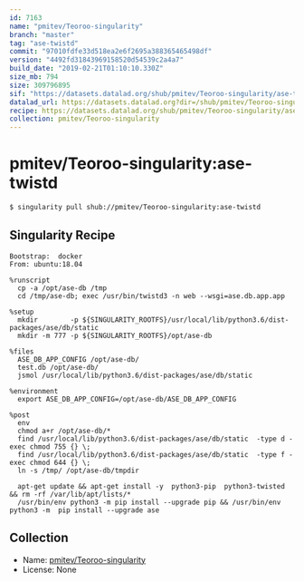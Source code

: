 ```yaml
---
id: 7163
name: "pmitev/Teoroo-singularity"
branch: "master"
tag: "ase-twistd"
commit: "97010fdfe33d518ea2e6f2695a388365465498df"
version: "4492fd31843969158520d54539c2a4a7"
build_date: "2019-02-21T01:10:10.330Z"
size_mb: 794
size: 309796895
sif: "https://datasets.datalad.org/shub/pmitev/Teoroo-singularity/ase-twistd/2019-02-21-97010fdf-4492fd31/4492fd31843969158520d54539c2a4a7.simg"
datalad_url: https://datasets.datalad.org?dir=/shub/pmitev/Teoroo-singularity/ase-twistd/2019-02-21-97010fdf-4492fd31/
recipe: https://datasets.datalad.org/shub/pmitev/Teoroo-singularity/ase-twistd/2019-02-21-97010fdf-4492fd31/Singularity
collection: pmitev/Teoroo-singularity
---
```


# pmitev/Teoroo-singularity:ase-twistd

```bash
$ singularity pull shub://pmitev/Teoroo-singularity:ase-twistd
```

## Singularity Recipe

```singularity
Bootstrap:  docker
From: ubuntu:18.04

%runscript
  cp -a /opt/ase-db /tmp
  cd /tmp/ase-db; exec /usr/bin/twistd3 -n web --wsgi=ase.db.app.app 

%setup
  mkdir        -p ${SINGULARITY_ROOTFS}/usr/local/lib/python3.6/dist-packages/ase/db/static
  mkdir -m 777 -p ${SINGULARITY_ROOTFS}/opt/ase-db

%files
  ASE_DB_APP_CONFIG /opt/ase-db/
  test.db /opt/ase-db/
  jsmol /usr/local/lib/python3.6/dist-packages/ase/db/static

%environment
  export ASE_DB_APP_CONFIG=/opt/ase-db/ASE_DB_APP_CONFIG

%post
  env
  chmod a+r /opt/ase-db/*
  find /usr/local/lib/python3.6/dist-packages/ase/db/static  -type d -exec chmod 755 {} \;
  find /usr/local/lib/python3.6/dist-packages/ase/db/static  -type f -exec chmod 644 {} \;
  ln -s /tmp/ /opt/ase-db/tmpdir

  apt-get update && apt-get install -y  python3-pip  python3-twisted && rm -rf /var/lib/apt/lists/*
  /usr/bin/env python3 -m pip install --upgrade pip && /usr/bin/env python3 -m  pip install --upgrade ase
```

## Collection

 - Name: [pmitev/Teoroo-singularity](https://github.com/pmitev/Teoroo-singularity)
 - License: None

